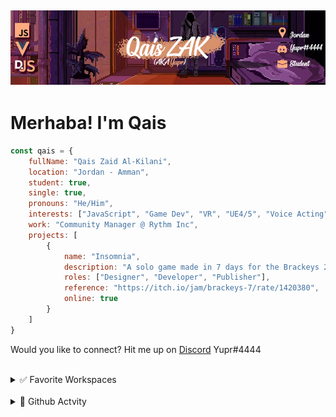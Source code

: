 ## [![QaisZAK Header](./Assets/GithubBanner.png)](https://github.com/QaisZAK)


# Merhaba! I'm **Qais**
```js
const qais = {
    fullName: "Qais Zaid Al-Kilani",
    location: "Jordan - Amman",
    student: true,
    single: true,
    pronouns: "He/Him",
    interests: ["JavaScript", "Game Dev", "VR", "UE4/5", "Voice Acting", "Web Design", "Community Management"],
    work: "Community Manager @ Rythm Inc",
    projects: [
        {
            name: "Insomnia",
            description: "A solo game made in 7 days for the Brackeys 2022.1 Game Jam. Assets are from KennyNL and Sketchfab. The rest from code, to level design, audio, UI, testing and game design as a whole was all done by me.",
            roles: ["Designer", "Developer", "Publisher"],
            reference: "https://itch.io/jam/brackeys-7/rate/1420380",
            online: true
        }
    ]
}
```

Would you like to connect? Hit me up on [Discord](https://www.discord.com) Yupr#4444

<br />

<details>
<summary>✅ Favorite Workspaces</summary>

- Node.JS
- Visual Studio Code
- Discord.JS
- Unreal Engine 4/5
- Vue/NuxtJS
</details>

<br />

<details>
<summary>🐌 Github Actvity</summary>

<!--RECENT_ACTIVITY:start-->
1. 📔 Created new repository [QaisZAK/Bday-Bot](https://github.com/QaisZAK/Bday-Bot)
2. ⭐ Starred [ToniMacaroni/ModdingEx](https://github.com/ToniMacaroni/ModdingEx)
3. ⭐ Starred [localcc/PalworldModdingKit](https://github.com/localcc/PalworldModdingKit)
4. 💪 Opened PR [#13](https://github.com/localcc/PalworldModdingKit/pull/13) in [localcc/PalworldModdingKit](https://github.com/localcc/PalworldModdingKit)
5. 🔱 Forked [QaisZAK/PalworldModdingKit](https://github.com/QaisZAK/PalworldModdingKit) from [localcc/PalworldModdingKit](https://github.com/localcc/PalworldModdingKit)
<!--RECENT_ACTIVITY:end-->

<!--RECENT_ACTIVITY:last_update-->
Last Updated: Monday, February 19th, 2024, 6:19:54 PM
<!--RECENT_ACTIVITY:last_update_end-->
</details>
